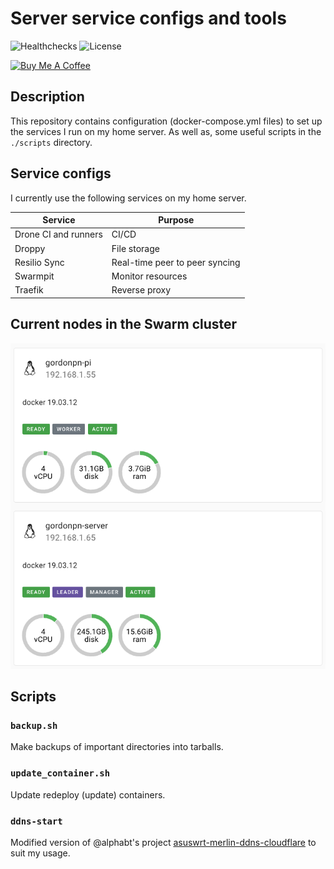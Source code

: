 # Server service configs and tools

![Healthchecks](https://healthchecks.io/badge/d5b6a7bd-1598-4684-8b91-1128b377a198/Er4g1DRe.svg)
![License](https://badgen.net/github/license/gordonpn/server-services-configs)

[![Buy Me A Coffee](https://www.buymeacoffee.com/assets/img/custom_images/orange_img.png)](https://www.buymeacoffee.com/gordonpn)

## Description

This repository contains configuration (docker-compose.yml files) to set up the services I run on my home server. As well as, some useful scripts in the `./scripts` directory.

## Service configs

I currently use the following services on my home server.

| Service              | Purpose                                                   |
|----------------------|-----------------------------------------------------------|
| Drone CI and runners | CI/CD                                                     |
| Droppy               | File storage                                              |
| Resilio Sync         | Real-time peer to peer syncing                            |
| Swarmpit             | Monitor resources                                         |
| Traefik              | Reverse proxy                                             |

## Current nodes in the Swarm cluster

![Docker Swarm Nodes](./docs/nodes.png)

## Scripts

### `backup.sh`

Make backups of important directories into tarballs.

### `update_container.sh`

Update redeploy (update) containers.

### `ddns-start`

Modified version of @alphabt's project [asuswrt-merlin-ddns-cloudflare](https://github.com/alphabt/asuswrt-merlin-ddns-cloudflare) to suit my usage.

